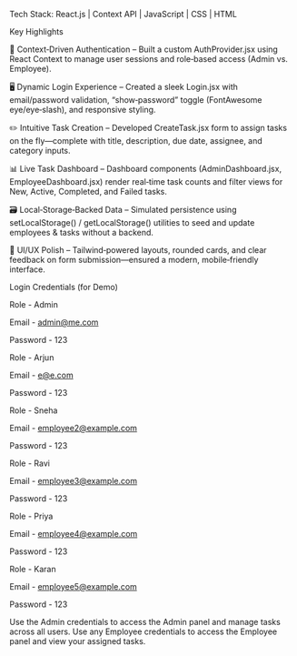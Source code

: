 Tech Stack: React.js | Context API | JavaScript | CSS | HTML

Key Highlights

🔐 Context‑Driven Authentication – Built a custom AuthProvider.jsx using React Context to manage user sessions and role‑based access (Admin vs. Employee).

🖥️ Dynamic Login Experience – Created a sleek Login.jsx with email/password validation, “show‑password” toggle (FontAwesome eye/eye‑slash), and responsive styling.

✏️ Intuitive Task Creation – Developed CreateTask.jsx form to assign tasks on the fly—complete with title, description, due date, assignee, and category inputs.

📊 Live Task Dashboard – Dashboard components (AdminDashboard.jsx, EmployeeDashboard.jsx) render real‑time task counts and filter views for New, Active, Completed, and Failed tasks.

🗃️ Local‑Storage‑Backed Data – Simulated persistence using setLocalStorage() / getLocalStorage() utilities to seed and update employees & tasks without a backend.

🎨 UI/UX Polish – Tailwind‑powered layouts, rounded cards, and clear feedback on form submission—ensured a modern, mobile‑friendly interface.

Login Credentials (for Demo)

Role - Admin

Email - admin@me.com

Password - 123



Role - Arjun

Email - e@e.com

Password - 123

Role - Sneha

Email - employee2@example.com

Password - 123

Role - Ravi

Email - employee3@example.com

Password - 123

Role - Priya

Email - employee4@example.com

Password - 123

Role - Karan

Email - employee5@example.com

Password - 123

Use the Admin credentials to access the Admin panel and manage tasks across all users.
Use any Employee credentials to access the Employee panel and view your assigned tasks.

